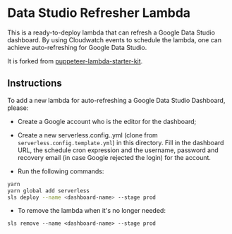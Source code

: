 # Data Studio Refresher Lambda

This is a ready-to-deploy lambda that can refresh a Google Data Studio dashboard. By using Cloudwatch events to schedule the lambda, one can achieve auto-refreshing for Google Data Studio.

It is forked from [puppeteer-lambda-starter-kit](https://github.com/sambaiz/puppeteer-lambda-starter-kit).

## Instructions

To add a new lambda for auto-refreshing a Google Data Studio Dashboard, please:

- Create a Google account who is the editor for the dashboard;

- Create a new serverless.config.<dashboard-name>.yml (clone from `serverless.config.template.yml`) in this directory. Fill in the dashboard URL, the schedule cron expression and the username, password and recovery email (in case Google rejected the login) for the account.

- Run the following commands:

```bash
yarn
yarn global add serverless
sls deploy --name <dashboard-name> --stage prod
```

- To remove the lambda when it's no longer needed:

```
sls remove --name <dashboard-name> --stage prod
```